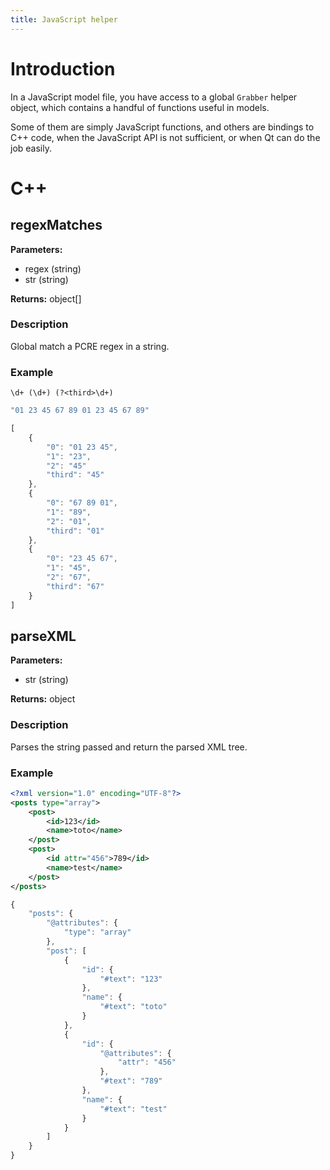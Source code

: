 ```yaml
---
title: JavaScript helper
---
```



# Introduction

In a JavaScript model file, you have access to a global `Grabber` helper object, which contains a handful of functions useful in models.

Some of them are simply JavaScript functions, and others are bindings to C++ code, when the JavaScript API is not sufficient, or when Qt can do the job easily.

# C++

## regexMatches

**Parameters:**
* regex (string)
* str (string)

**Returns:** object[]

### Description
Global match a PCRE regex in a string.

### Example
```
\d+ (\d+) (?<third>\d+)
```
```javascript
"01 23 45 67 89 01 23 45 67 89"
```
```javascript
[
    {
        "0": "01 23 45",
        "1": "23",
        "2": "45"
        "third": "45"
    },
    {
        "0": "67 89 01",
        "1": "89",
        "2": "01",
        "third": "01"
    },
    {
        "0": "23 45 67",
        "1": "45",
        "2": "67",
        "third": "67"
    }
]
```

## parseXML

**Parameters:**
* str (string)

**Returns:** object

### Description
Parses the string passed and return the parsed XML tree.

### Example
```xml
<?xml version="1.0" encoding="UTF-8"?>
<posts type="array">
    <post>
        <id>123</id>
        <name>toto</name>
    </post>
    <post>
        <id attr="456">789</id>
        <name>test</name>
    </post>
</posts>
```
```javascript
{
    "posts": {
        "@attributes": {
            "type": "array"
        },
        "post": [
            {
                "id": {
                    "#text": "123"
                },
                "name": {
                    "#text": "toto"
                }
            },
            {
                "id": {
                    "@attributes": {
                        "attr": "456"
                    },
                    "#text": "789"
                },
                "name": {
                    "#text": "test"
                }
            }
        ]
    }
}
```
